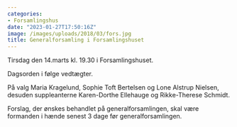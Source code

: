 ```yaml
---
categories:
- Forsamlingshus
date: "2023-01-27T17:50:16Z"
image: /images/uploads/2018/03/fors.jpg
title: Generalforsamling i Forsamlingshuset
---
```


Tirsdag den 14.marts kl. 19.30 i Forsamlingshuset.

Dagsorden i følge vedtægter.

På valg Maria Kragelund, Sophie Toft Bertelsen og Lone Alstrup Nielsen, desuden suppleanterne Karen-Dorthe Ellehauge og Rikke-Therese Schmidt.

Forslag, der ønskes behandlet på generalforsamlingen, skal være formanden i hænde senest 3 dage før generalforsamlingen.